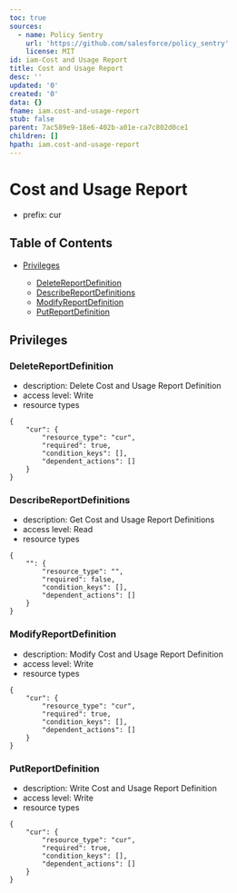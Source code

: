 ```yaml
---
toc: true
sources:
  - name: Policy Sentry
    url: 'https://github.com/salesforce/policy_sentry'
    license: MIT
id: iam-Cost and Usage Report
title: Cost and Usage Report
desc: ''
updated: '0'
created: '0'
data: {}
fname: iam.cost-and-usage-report
stub: false
parent: 7ac589e9-18e6-402b-a01e-ca7c802d0ce1
children: []
hpath: iam.cost-and-usage-report
---
```

# Cost and Usage Report

- prefix: cur

## Table of Contents

- [Privileges](#privileges)

  - [DeleteReportDefinition](#deletereportdefinition)
  - [DescribeReportDefinitions](#describereportdefinitions)
  - [ModifyReportDefinition](#modifyreportdefinition)
  - [PutReportDefinition](#putreportdefinition)

## Privileges

### DeleteReportDefinition

- description: Delete Cost and Usage Report Definition
- access level: Write
- resource types

```
{
    "cur": {
        "resource_type": "cur",
        "required": true,
        "condition_keys": [],
        "dependent_actions": []
    }
}
```

### DescribeReportDefinitions

- description: Get Cost and Usage Report Definitions
- access level: Read
- resource types

```
{
    "": {
        "resource_type": "",
        "required": false,
        "condition_keys": [],
        "dependent_actions": []
    }
}
```

### ModifyReportDefinition

- description: Modify Cost and Usage Report Definition
- access level: Write
- resource types

```
{
    "cur": {
        "resource_type": "cur",
        "required": true,
        "condition_keys": [],
        "dependent_actions": []
    }
}
```

### PutReportDefinition

- description: Write Cost and Usage Report Definition
- access level: Write
- resource types

```
{
    "cur": {
        "resource_type": "cur",
        "required": true,
        "condition_keys": [],
        "dependent_actions": []
    }
}
```
